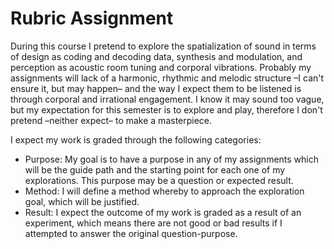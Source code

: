# Rubric Assignment
During this course I pretend to explore the spatialization of sound in terms of design as coding and decoding data, synthesis and modulation, and perception  as acoustic room tuning and corporal vibrations. Probably my assignments will lack of a harmonic, rhythmic and melodic structure –I can't ensure it, but may happen– and the way I expect them to be listened is through corporal and irrational engagement. I know it may sound too vague, but my expectation for this semester is to explore and play, therefore I don't pretend –neither expect– to make a masterpiece.

I expect my work is graded through the following categories:

* Purpose: My goal is to have a purpose in any of my assignments which will be the guide path and the starting point for each one of my explorations. This purpose may be a question or expected result.
* Method: I will define a method whereby to approach the exploration goal, which will be justified.
* Result: I expect the outcome of my work is graded as a result of an experiment, which means there are not good or bad results if I attempted to answer the original question-purpose.
